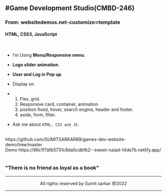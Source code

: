 <!--markdown-->
#Game Development Studio(CMBD-246)
--- 
### From: websitedemos.net-customize=template
#### HTML, CSS3, JavaScript
<br/>


<img src="img/s4.jpeg" alt="">


<br/>

-  I’m Using  __Menu/Responsive menu__.
-   __Logo slider animation__.
-  __User and Log in Pop up__.
-  Display on
-  1. Flex, grid.
   2. Responsive card, container, animation
   3. position fixed, hover, search engine, header and footer.
   4. aside, form, filter.

-  Ask me about `HTML, CSS and JS`.

<br/>
  https://github.com/SUMITSARKAR89/games-dev-website-demo/tree/master
    <br/>
Demo https://66c1f7afb5731c8da5cdbfb2--sweet-naiad-14de7b.netlify.app/
<br/>
<img src="img/s1.jpeg" alt="">
<img src="img/s2.jpeg" alt="">
<img src="img/s3.jpeg" alt="">
    
   ### __"There is no friend as loyal as a book"__ 

<hr/>
 <p style="text-align:center" style="color:#fefe" >All rights reserved by Sumit sarkar @2022</p>
<hr/>


<!-- --link-- -->
[facebooklink]: https://www.facebook.com/sumitsarkar89
[linkedinlink]:https://www.linkedin.com/in/sumitsarkar89/
[gmaillink]: www.sumitopticalit89@gmail.com
[githublink]: https://github.com/SUMITSARKAR89
[cvlink]:https://drive.google.com/file/d/1CTEwnPjn2WZW2E9qf5NDFViXcVLVEMD-/view?usp=drive_link


